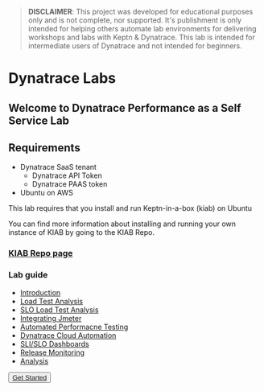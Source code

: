 > **DISCLAIMER**: This project was developed for educational purposes only and is not complete, 
nor supported. It's publishment is only intended for helping others automate lab environments for delivering 
workshops and labs with Keptn & Dynatrace. This lab is intended for intermediate users of Dynatrace and not intended for beginners.

# Dynatrace Labs

## Welcome to Dynatrace Performance as a Self Service Lab

## Requirements
- Dynatrace SaaS tenant
  - Dynatrace API Token
  - Dynatrace PAAS token
- Ubuntu on AWS

This lab requires that you install and run Keptn-in-a-box (kiab) on Ubuntu

You can find more information about installing and running your own instance of KIAB by going to the KIAB Repo.

### [KIAB Repo page](https://jyarb-keptn.github.io/keptn-in-a-box/) 

### Lab guide

- [Introduction](content/01_Prep/index.md)
- [Load Test Analysis](content/02_Load_Test_Analysis_Performance_Issue/index.md)
- [SLO Load Test Analysis](content/03_SLOs_Load_Test_Analysis_Error_Issue/index.md)
- [Integrating Jmeter](content/04_Integrate_JMeter/index.md)
- [Automated Performacne Testing](content/05_Automated_performance_test/index.md)
- [Dynatrace Cloud Automation](content/06_Cloud_Automation/index.md)
- [SLI/SLO Dashboards](content/07_SLI_SLO_Dashboards/index.md)
- [Release Monitoring](content/08_Release_Monitoring/index.md)
- [Analysis](content/09_Analysis/index.md)

<button class="button-save large">[Get Started](content/01_Prep/index.md)</button>
